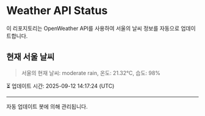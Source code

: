 
# Weather API Status

이 리포지토리는 OpenWeather API를 사용하여 서울의 날씨 정보를 자동으로 업데이트합니다.

## 현재 서울 날씨
> 서울의 현재 날씨: moderate rain, 온도: 21.32°C, 습도: 98%

⏳ 업데이트 시간: 2025-09-12 14:17:24 (UTC)

---
자동 업데이트 봇에 의해 관리됩니다.
